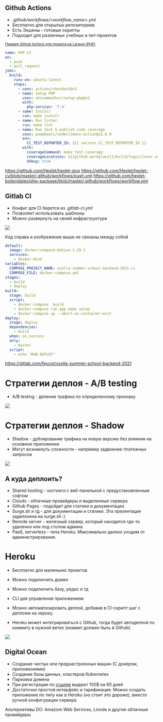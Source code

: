 
## Github Actions

* *.github/workflows/<workflow_name>.yml*
* Бесплатно для открытых репозиториев
* Есть Экшены - готовые скрипты
* Подходит для различных учебных и пет-проектов

<small>[Пример Github Actions для проекта на Laravel (PHP)](https://github.com/hexlet-components/php-laravel-blog/blob/master/.github/workflows/master.yml) </small>

```yaml
name: PHP CI
on:
  - push
  - pull_request
jobs:
  build:
    runs-on: ubuntu-latest
    steps:
      - uses: actions/checkout@v2
      - name: Setup PHP
        uses: shivammathur/setup-php@v2
        with:
          php-version: '7.4'
      - name: Install
        run: make install
      - name: Run linter
        run: make lint
      - name: Run test & publish code coverage
        uses: paambaati/codeclimate-action@v2.6.0
        env:
          CC_TEST_REPORTER_ID: ${{ secrets.CC_TEST_REPORTER_ID }}
        with:
          coverageCommand: make test-coverage
          coverageLocations: ${{github.workplace}}/build/logs/clover.xml:clover
          debug: true
```

https://github.com/Hexlet/hexlet-sicp
https://github.com/Hexlet/hexlet-cv/blob/master/.github/workflows/push.yml
https://github.com/hexlet-boilerplates/php-package/blob/master/.github/workflows/workflow.yml

## Gitlab CI

* Конфиг для CI берется из *.gitlab-ci.yml*
* Позволяет использовать шаблоны
* Можно развернуть на своей инфраструктуре

<img src="/gitlab-ci-interface.png" />

Код справа и изображение выше не связаны между собой

```yaml
default:
  image: docker/compose:debian-1.29.1
  services:
    - docker:dind
variables:
  COMPOSE_PROJECT_NAME: xsolla-summer-school-backend-2021-ci
  COMPOSE_FILE: docker-compose.yml
stages:
  - build
  - deploy
build:
  stage: build
  script:
    - docker-compose  build
    - docker-compose run app make setup
    - docker-compose up --abort-on-container-exit
deploy:
  stage: deploy
  dependencies:
    - build
  when: on_success
  only:
    - master
  script:
    - echo "RUN DEPLOY"
```

https://gitlab.com/feycot/xsolla-summer-school-backend-2021
[](examples/ci/gitlab/ci-cd-capistrano-gitlab-ci.yml)
[](examples/ci/gitlab/ci-docker-gitlab-ci.ymll)

# Стратегии деплоя - A/B testing

* A/B testing - деление трафика по определенному признаку

<img src="/deploy-strategies/a-b.gif" class="w-120">

# Стратегии деплоя - Shadow

* Shadow - дублирование трафика на новую версию без влияния на основное приложение
* Могут возникнуть сложности - например задвоение платежных запросов

<img src="/deploy-strategies/shadow.gif" class="w-120">

<!--
https://thenewstack.io/deployment-strategies/
-->

## А куда деплоить?

* Shared hosting - хостинги с веб-панелькой с предустановленным софтом
* Clouds - облачные провайдеры и выделенные сервера
* Github Pages - подойдет для статики и документации.
* Surge.sh и тд - для документации и статики. Эта презентация задеплоена на surge.sh :)
* Remote server - железный сервер, который находится где-то удаленно или под столом админа
* PaaS, serverless - типа Heroku. Максимально далеко уходим от администрирования.

# Heroku

* Бесплатно для маленьких проектов
* Можно подключить домен
* Можно подключить базу, редис и тд
* CLI для управления приложением

* Можно автоматизировать деплой, добавив в CI-скрипт шаг с деплоем на хероку.
* Heroku может интегрироваться с Github, тогда будет автодеплой по коммиту в нужной ветке (коммит должен быть в Github)

![](/heroku-deploy.gif)

## Digital Ocean

* Создание чистых или преднастроенных машин (С докером, приложениями)
* Создание базы данных, кластеров Kubernetes
* Парковка домена
* При регистрации по [ссылке](https://m.do.co/c/e702f9a99145) выдают 100$ на 60 дней
* Достаточно простой интерфейс и тарификация. Можно создать приложение по типу как в Heroku (но стоит это дороже), вместо ручной конфигурации сервера

Альтернативы DO: Amazom Web Services, Linode и другие облачные провайдеры
